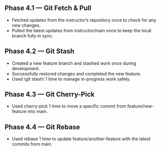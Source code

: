 ## Phase 4.1 — Git Fetch & Pull
- Fetched updates from the instructor’s repository once to check for any new changes.
- Pulled the latest updates from instructor/main once to keep the local branch fully in sync.
## Phase 4.2 — Git Stash
- Created a new feature branch and stashed work once during development.
- Successfully restored changes and completed the new feature.
- Used \git stash\ 1 time to manage in-progress work safely.

## Phase 4.3 — Git Cherry-Pick
- Used cherry-pick 1 time to move a specific commit from feature/new-feature into main.

## Phase 4.4 — Git Rebase
- Used rebase 1 time to update feature/another-feature with the latest commits from main.

